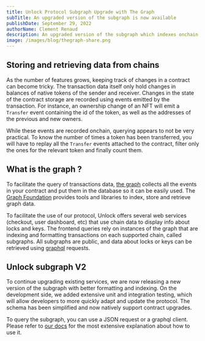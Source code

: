 ```yaml
---
title: Unlock Protocol Subgraph Upgrade with The Graph
subTitle: An upgraded version of the subgraph is now available
publishDate: September 29, 2022
authorName: Clement Renaud
description: An upgraded version of the subgraph which indexes onchain data is now available, with simpler data structure and more robust parsing.
image: /images/blog/thegraph-share.png
---
```


## Storing and retrieving data from chains

As the number of features grows, keeping track of changes in a contract can become tricky. The transaction data itself only hold changes in balances of native tokens of the sender and receiver. Changes in the state of the contract storage are recorded using events emitted by the transaction. For instance, an ownership change of an NFT will emit a `Transfer` event containing the id of the token, as well as the addresses of the previous and new owners.

While these events are recorded onchain, querying appears to not be very practical. To know the number of times a token has been transferred, you will have to replay all the `Transfer` events attached to the contract, filter only the ones for the relevant token and finally count them.

## What is the graph ?

To facilitate the query of transactions data, [the graph](https://thegraph.com/docs/en/) collects all the events in your contract and put them in the database so it can be easily used. The [Graph Foundation](https://www.notion.so/The-Graph-Foundation-e822e66d7b614fdd899a647f5db51a68) provides tools and libraries to index, store and retrieve graph data.

To facilitate the use of our protocol, Unlock offers several web services (checkout, user dashboard, etc) that use chain data to display info about locks and keys. The frontend queries rely on instances of the graph that are indexing and formatting transactions on each supported chain, called subgraphs. All subgraphs are public, and data about locks or keys can be retrieved using [graphql](https://graphql.org/) requests.

## Unlock subgraph V2

To continue upgrading existing services, we are now releasing a new version of the subgraph with better formatting and indexing. On the development side, we added extensive unit and integration testing, which will allow developers to more quickly adapt and update the protocol. The schema has been simplified and now natively support contract upgrades.

To query the subgraph, you can use a JSON request or a graphql client. Please refer to [our docs](https://docs.unlock-protocol.com/tutorials/misc/using-subgraphs/) for the most extensive explanation about how to use it.
